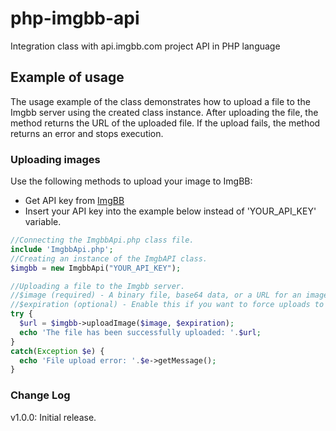 # php-imgbb-api

Integration class with api.imgbb.com project API in PHP language

## Example of usage

The usage example of the class demonstrates how to upload a file to the Imgbb server using the created class instance. After uploading the file, the method returns the URL of the uploaded file. If the upload fails, the method returns an error and stops execution.

### Uploading images

Use the following methods to upload your image to ImgBB:

- Get API key from [ImgBB](https://api.imgbb.com)
- Insert your API key into the example below instead of 'YOUR_API_KEY' variable.

```php
//Connecting the ImgbbApi.php class file.
include 'ImgbbApi.php';
//Creating an instance of the ImgbAPI class.
$imgbb = new ImgbbApi("YOUR_API_KEY");
```
```php
//Uploading a file to the Imgbb server.
//$image (required) - A binary file, base64 data, or a URL for an image. (up to 32 MB)
//$expiration (optional) - Enable this if you want to force uploads to be auto deleted after certain time (in seconds 60-15552000)
try {
  $url = $imgbb->uploadImage($image, $expiration);
  echo 'The file has been successfully uploaded: '.$url;
}
catch(Exception $e) {
  echo 'File upload error: '.$e->getMessage();
}
```

### Change Log

v1.0.0: Initial release.
